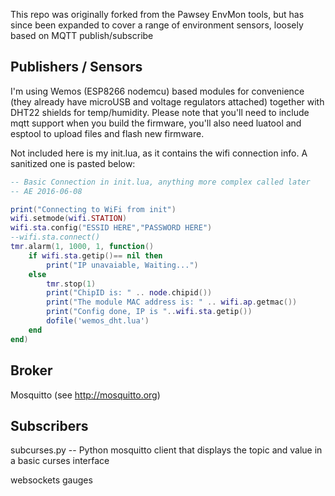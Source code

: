 This repo was originally forked from the Pawsey EnvMon tools, but has since been expanded to cover
a range of environment sensors, loosely based on MQTT publish/subscribe

Publishers / Sensors
--------------------
I'm using Wemos (ESP8266 nodemcu) based modules for convenience (they already have microUSB and voltage regulators attached)
together with DHT22 shields for temp/humidity.
Please note that you'll need to include mqtt support when you build the firmware, you'll also need luatool and esptool to upload files and flash new firmware.

Not included here is my init.lua, as it contains the wifi connection info. A sanitized one is pasted below:
```lua
-- Basic Connection in init.lua, anything more complex called later
-- AE 2016-06-08

print("Connecting to WiFi from init")
wifi.setmode(wifi.STATION)
wifi.sta.config("ESSID HERE","PASSWORD HERE")
--wifi.sta.connect()
tmr.alarm(1, 1000, 1, function()
    if wifi.sta.getip()== nil then
        print("IP unavaiable, Waiting...")
    else
        tmr.stop(1)
        print("ChipID is: " .. node.chipid())
        print("The module MAC address is: " .. wifi.ap.getmac())
        print("Config done, IP is "..wifi.sta.getip())
        dofile('wemos_dht.lua')
    end
end)
```


Broker
------
Mosquitto (see http://mosquitto.org)

Subscribers
-----------
subcurses.py -- Python mosquitto client that displays the topic and value in a basic curses interface

websockets gauges
